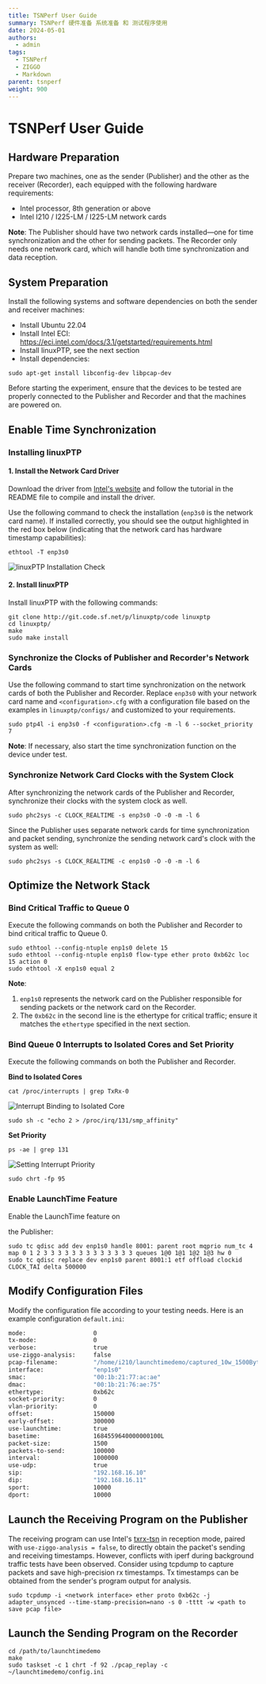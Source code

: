```yaml
---
title: TSNPerf User Guide
summary: TSNPerf 硬件准备 系统准备 和 测试程序使用
date: 2024-05-01
authors:
  - admin
tags:
  - TSNPerf
  - ZIGGO
  - Markdown
parent: tsnperf
weight: 900
---
```

# TSNPerf User Guide

## Hardware Preparation
Prepare two machines, one as the sender (Publisher) and the other as the receiver (Recorder), each equipped with the following hardware requirements:
* Intel processor, 8th generation or above
* Intel I210 / I225-LM / I225-LM network cards

**Note**: The Publisher should have two network cards installed—one for time synchronization and the other for sending packets. The Recorder only needs one network card, which will handle both time synchronization and data reception.

## System Preparation
Install the following systems and software dependencies on both the sender and receiver machines:
* Install Ubuntu 22.04
* Install Intel ECI: https://eci.intel.com/docs/3.1/getstarted/requirements.html
* Install linuxPTP, see the next section
* Install dependencies:
```shell
sudo apt-get install libconfig-dev libpcap-dev
```
Before starting the experiment, ensure that the devices to be tested are properly connected to the Publisher and Recorder and that the machines are powered on.

## Enable Time Synchronization

### Installing linuxPTP
#### 1. Install the Network Card Driver
Download the driver from [Intel's website](https://www.intel.com/content/www/us/en/download/14098/intel-network-adapter-driver-for-82575-6-82580-i350-and-i210-211-based-gigabit-network-connections-for-linux.html) and follow the tutorial in the README file to compile and install the driver.

Use the following command to check the installation (`enp3s0` is the network card name). If installed correctly, you should see the output highlighted in the red box below (indicating that the network card has hardware timestamp capabilities):
```shell
ethtool -T enp3s0
```

![](./configuration_linuxptp_check.jpg "linuxPTP Installation Check")

#### 2. Install linuxPTP
Install linuxPTP with the following commands:
```shell
git clone http://git.code.sf.net/p/linuxptp/code linuxptp
cd linuxptp/
make
sudo make install
```

### Synchronize the Clocks of Publisher and Recorder's Network Cards
Use the following command to start time synchronization on the network cards of both the Publisher and Recorder. Replace `enp3s0` with your network card name and `<configuration>.cfg` with a configuration file based on the examples in `linuxptp/configs/` and customized to your requirements.
```shell
sudo ptp4l -i enp3s0 -f <configuration>.cfg -m -l 6 --socket_priority 7
```
**Note**: If necessary, also start the time synchronization function on the device under test.

### Synchronize Network Card Clocks with the System Clock
After synchronizing the network cards of the Publisher and Recorder, synchronize their clocks with the system clock as well.
```shell
sudo phc2sys -c CLOCK_REALTIME -s enp3s0 -O -0 -m -l 6
```
Since the Publisher uses separate network cards for time synchronization and packet sending, synchronize the sending network card's clock with the system as well:
```shell
sudo phc2sys -s CLOCK_REALTIME -c enp1s0 -O -0 -m -l 6
```

## Optimize the Network Stack

### Bind Critical Traffic to Queue 0
Execute the following commands on both the Publisher and Recorder to bind critical traffic to Queue 0.
```shell
sudo ethtool --config-ntuple enp1s0 delete 15
sudo ethtool --config-ntuple enp1s0 flow-type ether proto 0xb62c loc 15 action 0
sudo ethtool -X enp1s0 equal 2
```
**Note**:
1. `enp1s0` represents the network card on the Publisher responsible for sending packets or the network card on the Recorder.
2. The `0xb62c` in the second line is the ethertype for critical traffic; ensure it matches the `ethertype` specified in the next section.

### Bind Queue 0 Interrupts to Isolated Cores and Set Priority
Execute the following commands on both the Publisher and Recorder.

**Bind to Isolated Cores**
```shell
cat /proc/interrupts | grep TxRx-0
```

![Interrupt Binding to Isolated Core](./configuration_stack_irqaffi.jpg "Interrupt Binding to Isolated Core")

```shell
sudo sh -c "echo 2 > /proc/irq/131/smp_affinity"
```
**Set Priority**
```shell
ps -ae | grep 131
```

![](./configuration_stack_irpri.jpg "Setting Interrupt Priority")

```shell
sudo chrt -fp 95 
```

### Enable LaunchTime Feature
Enable the LaunchTime feature on

 the Publisher:
```shell
sudo tc qdisc add dev enp1s0 handle 8001: parent root mqprio num_tc 4 map 0 1 2 3 3 3 3 3 3 3 3 3 3 3 3 3 queues 1@0 1@1 1@2 1@3 hw 0
sudo tc qdisc replace dev enp1s0 parent 8001:1 etf offload clockid CLOCK_TAI delta 500000
```

## Modify Configuration Files
Modify the configuration file according to your testing needs. Here is an example configuration `default.ini`:
```bash
mode:                   0
tx-mode:                0
verbose:                true
use-ziggo-analysis:     false
pcap-filename:          "/home/i210/launchtimedemo/captured_10w_1500Byte.pcap"
interface:              "enp1s0"
smac:                   "00:1b:21:77:ac:ae"
dmac:                   "00:1b:21:76:ae:75"
ethertype:              0xb62c
socket-priority:        0
vlan-priority:          0
offset:                 150000
early-offset:           300000
use-launchtime:         true
basetime:               1684559640000000100L
packet-size:            1500
packets-to-send:        100000
interval:               1000000
use-udp:                true
sip:                    "192.168.16.10"
dip:                    "192.168.16.11"
sport:                  10000
dport:                  10000
```

## Launch the Receiving Program on the Publisher
The receiving program can use Intel's [txrx-tsn](https://github.com/intel/iotg_tsn_ref_sw) in reception mode, paired with `use-ziggo-analysis = false`, to directly obtain the packet's sending and receiving timestamps. However, conflicts with iperf during background traffic tests have been observed. Consider using tcpdump to capture packets and save high-precision rx timestamps. Tx timestamps can be obtained from the sender's program output for analysis.
```shell
sudo tcpdump -i <network interface> ether proto 0xb62c -j adapter_unsynced --time-stamp-precision=nano -s 0 -tttt -w <path to save pcap file>
```

## Launch the Sending Program on the Recorder

```shell
cd /path/to/launchtimedemo
make
sudo taskset -c 1 chrt -f 92 ./pcap_replay -c ~/launchtimedemo/config.ini
```